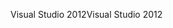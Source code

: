 <span data-ttu-id="9a6df-101">Visual Studio 2012</span><span class="sxs-lookup"><span data-stu-id="9a6df-101">Visual Studio 2012</span></span>
